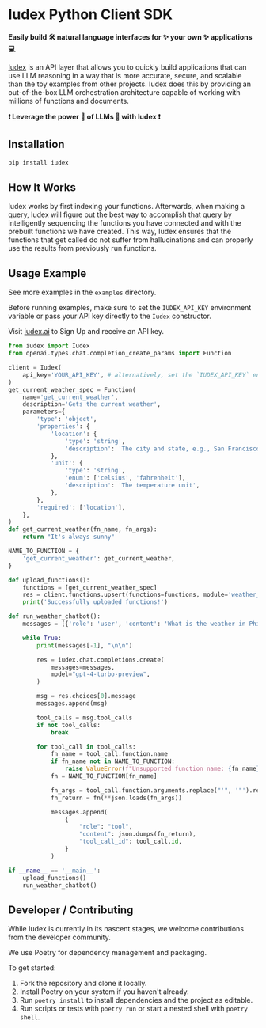 # Iudex Python Client SDK

**Easily build 🛠️ natural language interfaces for ✨ your own ✨ applications 💻**

[Iudex](https://iudex.ai) is an API layer that allows you to quickly build applications that can use LLM reasoning in a way that is more
accurate, secure, and scalable than the toy examples from other projects. Iudex does this by providing an out-of-the-box
LLM orchestration architecture capable of working with millions of functions and documents.

**❗ Leverage the power 🦾 of LLMs 🤖 with Iudex ❗**

## Installation

```bash
pip install iudex
```

## How It Works

Iudex works by first indexing your functions. Afterwards, when making a query, Iudex will figure out the best way to accomplish that query
by intelligently sequencing the functions you have connected and with the prebuilt functions we have created. This way, Iudex ensures
that the functions that get called do not suffer from hallucinations and can properly use the results from previously run functions.

## Usage Example

See more examples in the `examples` directory.

Before running examples, make sure to set the `IUDEX_API_KEY` environment variable or pass your API key directly to the `Iudex` constructor.

Visit [iudex.ai](https://iudex.ai) to Sign Up and receive an API key.

```python
from iudex import Iudex
from openai.types.chat.completion_create_params import Function

client = Iudex(
    api_key='YOUR_API_KEY', # alternatively, set the `IUDEX_API_KEY` environment variable
)
get_current_weather_spec = Function(
    name='get_current_weather',
    description='Gets the current weather',
    parameters={
        'type': 'object',
        'properties': {
            'location': {
                'type': 'string',
                'description': 'The city and state, e.g., San Francisco, CA',
            },
            'unit': {
                'type': 'string',
                'enum': ['celsius', 'fahrenheit'],
                'description': 'The temperature unit',
            },
        },
        'required': ['location'],
    },
)
def get_current_weather(fn_name, fn_args):
    return "It's always sunny"

NAME_TO_FUNCTION = {
    'get_current_weather': get_current_weather,
}

def upload_functions():
    functions = [get_current_weather_spec]
    res = client.functions.upsert(functions=functions, module='weather_module')
    print('Successfully uploaded functions!')

def run_weather_chatbot():
    messages = [{'role': 'user', 'content': 'What is the weather in Philadelphia, PA?'}]

    while True:
        print(messages[-1], "\n\n")

        res = iudex.chat.completions.create(
            messages=messages,
            model="gpt-4-turbo-preview",
        )

        msg = res.choices[0].message
        messages.append(msg)

        tool_calls = msg.tool_calls
        if not tool_calls:
            break

        for tool_call in tool_calls:
            fn_name = tool_call.function.name
            if fn_name not in NAME_TO_FUNCTION:
                raise ValueError(f"Unsupported function name: {fn_name}")
            fn = NAME_TO_FUNCTION[fn_name]

            fn_args = tool_call.function.arguments.replace("'", '"').replace("None", '"null"')
            fn_return = fn(**json.loads(fn_args))

            messages.append(
                {
                    "role": "tool",
                    "content": json.dumps(fn_return),
                    "tool_call_id": tool_call.id,
                }
            )

if __name__ == '__main__':
    upload_functions()
    run_weather_chatbot()
```

## Developer / Contributing

While Iudex is currently in its nascent stages, we welcome contributions from the developer community.

We use Poetry for dependency management and packaging.

To get started:

1. Fork the repository and clone it locally.
2. Install Poetry on your system if you haven't already.
3. Run `poetry install` to install dependencies and the project as editable.
4. Run scripts or tests with `poetry run` or start a nested shell with `poetry shell`.
